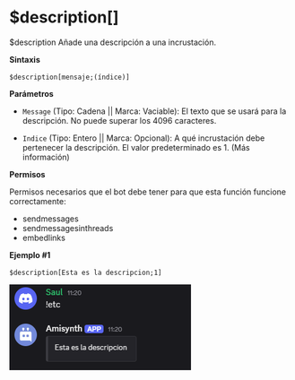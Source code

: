 # $description[]

$description Añade una descripción a una incrustación.

**Sintaxis**

```
$description[mensaje;(índice)]
```

**Parámetros**

- `Message` (Tipo: Cadena || Marca: Vaciable): El texto que se usará para la descripción. No puede superar los 4096 caracteres.

- `Indice` (Tipo: Entero || Marca: Opcional): A qué incrustación debe pertenecer la descripción. El valor predeterminado es 1. (Más información)


**Permisos**

Permisos necesarios que el bot debe tener para que esta función funcione correctamente:

- sendmessages
- sendmessagesinthreads
- embedlinks


**Ejemplo #1**

```
$description[Esta es la descripcion;1]
```

![alt text](image-8.png)